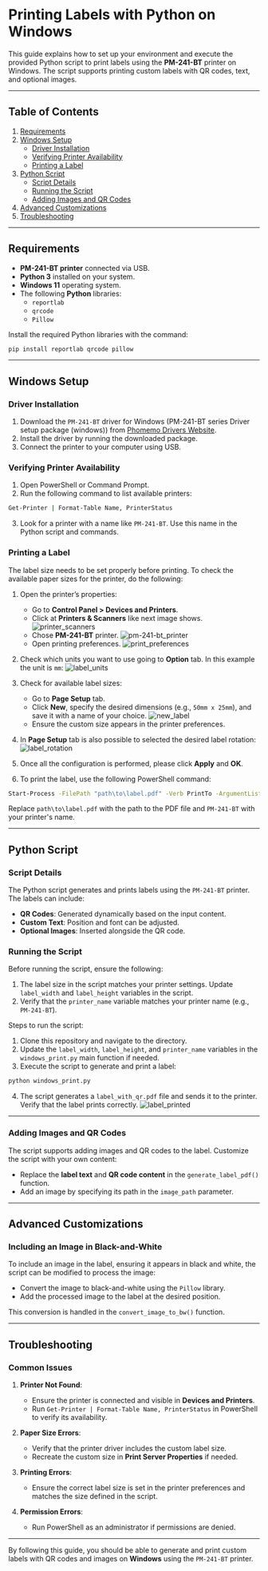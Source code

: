 # Printing Labels with Python on Windows

This guide explains how to set up your environment and execute the provided Python script to print labels using the **PM-241-BT** printer on Windows. The script supports printing custom labels with QR codes, text, and optional images.

---

## Table of Contents
1. [Requirements](#requirements)
2. [Windows Setup](#windows-setup)
   - [Driver Installation](#driver-installation)
   - [Verifying Printer Availability](#verifying-printer-availability)
   - [Printing a Label](#printing-a-label)
3. [Python Script](#python-script)
   - [Script Details](#script-details)
   - [Running the Script](#running-the-script)
   - [Adding Images and QR Codes](#adding-images-and-qr-codes)
4. [Advanced Customizations](#advanced-customizations)
5. [Troubleshooting](#troubleshooting)

---

## Requirements
- **PM-241-BT printer** connected via USB.
- **Python 3** installed on your system.
- **Windows 11** operating system.
- The following **Python** libraries:
  - `reportlab`
  - `qrcode`
  - `Pillow`

Install the required Python libraries with the command:
```bash
pip install reportlab qrcode pillow
```

---

## Windows Setup

### Driver Installation
1. Download the `PM-241-BT` driver for Windows (PM-241-BT series Driver setup package (windows)) from [Phomemo Drivers Website](https://eu.phomemo.com/pages/drivers).
2. Install the driver by running the downloaded package.
3. Connect the printer to your computer using USB.

### Verifying Printer Availability
1. Open PowerShell or Command Prompt.
2. Run the following command to list available printers:
```bash
Get-Printer | Format-Table Name, PrinterStatus
```
3. Look for a printer with a name like `PM-241-BT`. Use this name in the Python script and commands.

### Printing a Label

The label size needs to be set properly before printing. To check the available paper sizes for the printer, do the following:

1. Open the printer’s properties:
   - Go to **Control Panel > Devices and Printers**.
   - Click at **Printers & Scanners** like next image shows.
   ![printer_scanners](.doc/images/printer_scanners.png)
   - Chose **PM-241-BT** printer.
   ![pm-241-bt_printer](.doc/images/pm-241-bt_printer.png)
   - Open printing preferences.
   ![print_preferences](.doc/images/print_preferences.png)

2. Check which units you want to use going to **Option** tab. In this example the unit is `mm`:
![label_units](.doc/images/label_units.png)

3. Check for available label sizes:
   - Go to **Page Setup** tab.
   - Click **New**, specify the desired dimensions (e.g., `50mm x 25mm`), and save it with a name of your choice.
   ![new_label](.doc/images/new_label.png)
   - Ensure the custom size appears in the printer preferences.

4. In **Page Setup** tab is also possible to selected the desired label rotation:
![label_rotation](.doc/images/label_rotation.png)

5. Once all the configuration is performed, please click **Apply** and **OK**.

3. To print the label, use the following PowerShell command:
```bash
Start-Process -FilePath "path\to\label.pdf" -Verb PrintTo -ArgumentList "PM-241-BT"
```

Replace `path\to\label.pdf` with the path to the PDF file and `PM-241-BT` with your printer's name.

---

## Python Script

### Script Details
The Python script generates and prints labels using the `PM-241-BT` printer. The labels can include:
- **QR Codes**: Generated dynamically based on the input content.
- **Custom Text**: Position and font can be adjusted.
- **Optional Images**: Inserted alongside the QR code.

### Running the Script
Before running the script, ensure the following:
1. The label size in the script matches your printer settings. Update `label_width` and `label_height` variables in the script.
2. Verify that the `printer_name` variable matches your printer name (e.g., `PM-241-BT`).

Steps to run the script:
1. Clone this repository and navigate to the directory.
2. Update the `label_width`, `label_height`, and `printer_name` variables in the `windows_print.py` main function if needed.
3. Execute the script to generate and print a label:
```bash
python windows_print.py  
```
4. The script generates a `label_with_qr.pdf` file and sends it to the printer. Verify that the label prints correctly.
![label_printed](.doc/images/label_printed.png)

---

### Adding Images and QR Codes
The script supports adding images and QR codes to the label. Customize the script with your own content:
- Replace the **label text** and **QR code content** in the `generate_label_pdf()` function.
- Add an image by specifying its path in the `image_path` parameter.

---

## Advanced Customizations

### Including an Image in Black-and-White
To include an image in the label, ensuring it appears in black and white, the script can be modified to process the image:
- Convert the image to black-and-white using the `Pillow` library.
- Add the processed image to the label at the desired position.

This conversion is handled in the `convert_image_to_bw()` function.

---

## Troubleshooting

### Common Issues
1. **Printer Not Found**:
   - Ensure the printer is connected and visible in **Devices and Printers**.
   - Run `Get-Printer | Format-Table Name, PrinterStatus` in PowerShell to verify its availability.

2. **Paper Size Errors**:
   - Verify that the printer driver includes the custom label size.
   - Recreate the custom size in **Print Server Properties** if needed.

3. **Printing Errors**:
   - Ensure the correct label size is set in the printer preferences and matches the size defined in the script.

4. **Permission Errors**:
   - Run PowerShell as an administrator if permissions are denied.

---

By following this guide, you should be able to generate and print custom labels with QR codes and images on **Windows** using the `PM-241-BT` printer.
